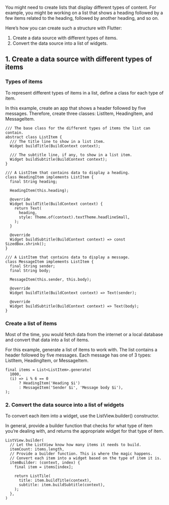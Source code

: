 You might need to create lists that display different types of content. For example, you might be working on a list that shows a heading followed by a few items related to the heading, followed by another heading, and so on.

Here’s how you can create such a structure with Flutter:

1.  Create a data source with different types of items.
2.  Convert the data source into a list of widgets.

## 1. Create a data source with different types of items

### Types of items
To represent different types of items in a list, define a class for each type of item.

In this example, create an app that shows a header followed by five messages. Therefore, create three classes: ListItem, HeadingItem, and MessageItem.

```
/// The base class for the different types of items the list can contain.
abstract class ListItem {
  /// The title line to show in a list item.
  Widget buildTitle(BuildContext context);

  /// The subtitle line, if any, to show in a list item.
  Widget buildSubtitle(BuildContext context);
}

/// A ListItem that contains data to display a heading.
class HeadingItem implements ListItem {
  final String heading;

  HeadingItem(this.heading);

  @override
  Widget buildTitle(BuildContext context) {
    return Text(
      heading,
      style: Theme.of(context).textTheme.headlineSmall,
    );
  }

  @override
  Widget buildSubtitle(BuildContext context) => const SizedBox.shrink();
}

/// A ListItem that contains data to display a message.
class MessageItem implements ListItem {
  final String sender;
  final String body;

  MessageItem(this.sender, this.body);

  @override
  Widget buildTitle(BuildContext context) => Text(sender);

  @override
  Widget buildSubtitle(BuildContext context) => Text(body);
}
```

### Create a list of items

Most of the time, you would fetch data from the internet or a local database and convert that data into a list of items.

For this example, generate a list of items to work with. The list contains a header followed by five messages. Each message has one of 3 types: ListItem, HeadingItem, or MessageItem.

```
final items = List<ListItem>.generate(
  1000,
  (i) => i % 6 == 0
      ? HeadingItem('Heading $i')
      : MessageItem('Sender $i', 'Message body $i'),
);
```

### 2. Convert the data source into a list of widgets

To convert each item into a widget, use the ListView.builder() constructor.

In general, provide a builder function that checks for what type of item you’re dealing with, and returns the appropriate widget for that type of item.

```
ListView.builder(
  // Let the ListView know how many items it needs to build.
  itemCount: items.length,
  // Provide a builder function. This is where the magic happens.
  // Convert each item into a widget based on the type of item it is.
  itemBuilder: (context, index) {
    final item = items[index];

    return ListTile(
      title: item.buildTitle(context),
      subtitle: item.buildSubtitle(context),
    );
  },
)
```
